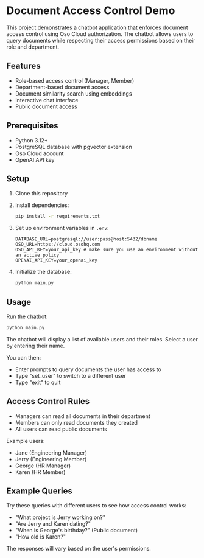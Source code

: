 # Document Access Control Demo

This project demonstrates a chatbot application that enforces document access control using Oso Cloud authorization. The chatbot allows users to query documents while respecting their access permissions based on their role and department.

## Features

- Role-based access control (Manager, Member)
- Department-based document access
- Document similarity search using embeddings
- Interactive chat interface
- Public document access

## Prerequisites

- Python 3.12+
- PostgreSQL database with pgvector extension
- Oso Cloud account
- OpenAI API key

## Setup

1. Clone this repository

2. Install dependencies:
   ```bash
   pip install -r requirements.txt
   ```

3. Set up environment variables in `.env`:
   ```
   DATABASE_URL=postgresql://user:pass@host:5432/dbname
   OSO_URL=https://cloud.osohq.com
   OSO_API_KEY=your_api_key # make sure you use an environment without an active policy
   OPENAI_API_KEY=your_openai_key
   ```

4. Initialize the database:
   ```bash
   python main.py
   ```

## Usage

Run the chatbot:
   ```bash
   python main.py
   ```

The chatbot will display a list of available users and their roles. Select a user by entering their name.

You can then:
- Enter prompts to query documents the user has access to
- Type "set_user" to switch to a different user
- Type "exit" to quit

## Access Control Rules

- Managers can read all documents in their department
- Members can only read documents they created
- All users can read public documents

Example users:
- Jane (Engineering Manager)
- Jerry (Engineering Member) 
- George (HR Manager)
- Karen (HR Member)

## Example Queries

Try these queries with different users to see how access control works:

- "What project is Jerry working on?"
- "Are Jerry and Karen dating?"
- "When is George's birthday?" (Public document)
- "How old is Karen?"

The responses will vary based on the user's permissions.